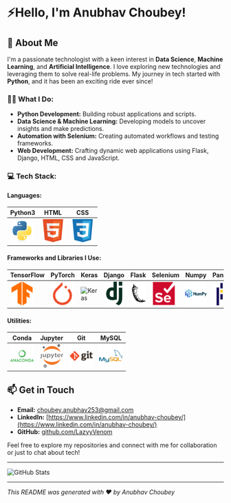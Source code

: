 # ⚡Hello, I'm Anubhav Choubey!

## 🚀 About Me
I'm a passionate technologist with a keen interest in **Data Science**, **Machine Learning**, and **Artificial Intelligence**. I love exploring new technologies and leveraging them to solve real-life problems. My journey in tech started with **Python**, and it has been an exciting ride ever since!

### 🧑‍💻 What I Do:
- **Python Development:** Building robust applications and scripts.
- **Data Science & Machine Learning:** Developing models to uncover insights and make predictions.
- **Automation with Selenium:** Creating automated workflows and testing frameworks.
- **Web Development:** Crafting dynamic web applications using Flask, Django, HTML, CSS and JavaScript.

### 💻 Tech Stack:
#### Languages:
| Python3 | HTML | CSS |
|----------|----------|----------|
|  <img src="https://github.com/devicons/devicon/blob/master/icons/python/python-original.svg" title="Python"  alt="Python" width="55" height="55"/> |  <img src="https://github.com/devicons/devicon/blob/master/icons/html5/html5-original.svg" title="HTML" alt="HTML" width="55" height="55"/> |  <img src="https://github.com/devicons/devicon/blob/master/icons/css3/css3-original.svg" title="CSS" alt="CSS" width="55" height="55"/>|

#### Frameworks and Libraries I Use:
| TensorFlow | PyTorch | Keras | Django | Flask | Selenium | Numpy | Pandas | Sklearn | Matplotlib | OpenCV |
|----------|----------|----------|----------|----------|----------|----------|----------|----------|----------|----------|
|  <img src="https://github.com/devicons/devicon/blob/master/icons/tensorflow/tensorflow-original.svg" title="TensorFlow" alt="TensorFlow" width="55" height="55"/>|  <img src="https://github.com/devicons/devicon/blob/master/icons/pytorch/pytorch-original.svg" title="PyTorch" alt="PyTorch" width="55" height="55"/>|  <img src="https://upload.wikimedia.org/wikipedia/commons/a/ae/Keras_logo.svg" title="Keras" alt="Keras" width="55" height="55"/>|  <img src="https://github.com/devicons/devicon/blob/master/icons/django/django-plain.svg" title="Django" alt="Django" width="55" height="55"/>|  <img src="https://github.com/devicons/devicon/blob/master/icons/flask/flask-original.svg" title="Flask" alt="Flask" width="55" height="55"/>|  <img src="https://github.com/devicons/devicon/blob/master/icons/selenium/selenium-original.svg" title="Selenium"  alt="Selenium" width="55" height="55"/>|  <img src="https://github.com/devicons/devicon/blob/master/icons/numpy/numpy-original-wordmark.svg" title="Numpy" alt="Numpy" width="55" height="55"/>|  <img src="https://github.com/devicons/devicon/blob/master/icons/pandas/pandas-original.svg" title="Pandas" alt="Pandas" width="55" height="55"/>|  <img src="https://github.com/devicons/devicon/blob/master/icons/scikitlearn/scikitlearn-original.svg" title="Sklearn" alt="Sklearn" width="55" height="55"/>|  <img src="https://github.com/devicons/devicon/blob/master/icons/matplotlib/matplotlib-original.svg" title="Matplotlib" alt="Matplotlib" width="55" height="55"/>| <img src="https://github.com/devicons/devicon/blob/master/icons/opencv/opencv-original.svg" title="OpenCV" alt="OpenCV" width="55" height="55"/>|



#### Utilities:
| Conda | Jupyter | Git | MySQL |
|----------|----------|----------|----------|
|<img src="https://github.com/devicons/devicon/blob/master/icons/anaconda/anaconda-original-wordmark.svg" title="Anaconda" alt="Conda" width="55" height="55"/>|<img src="https://github.com/devicons/devicon/blob/master/icons/jupyter/jupyter-original-wordmark.svg" title="Jupyter" alt="Jupyter" width="55" height="55"/>|<img src="https://github.com/devicons/devicon/blob/master/icons/git/git-original-wordmark.svg" title="Git" alt="Git" width="55" height="55"/>|<img src="https://github.com/devicons/devicon/blob/master/icons/mysql/mysql-original-wordmark.svg" title="MySQL" alt="MySQL" width="55" height="55"/>|

## 📫 Get in Touch
- **Email:** [choubey.anubhav253@gmail.com](mailto:choubey.anubhav253@gmail.com)
- **LinkedIn:** [https://www.linkedin.com/in/anubhav-choubey/](https://www.linkedin.com/in/anubhav-choubey/)
- **GitHub:** [github.com/LazyyVenom](https://github.com/LazyyVenom)
 
Feel free to explore my repositories and connect with me for collaboration or just to chat about tech!

---

![GitHub Stats](https://streak-stats.demolab.com?user=LazyyVenom&theme=highcontrast&hide_border=true&border_radius=5&card_width=800)

---

*This README was generated with ❤️ by Anubhav Choubey*
